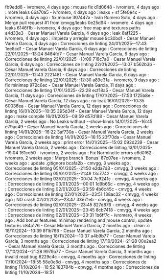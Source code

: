 fb9edd6 - ivromero, 4 days ago : mouse fix
d1d0648 - ivromero, 4 days ago : more leaks
66a70a5 - ivromero, 4 days ago : leaks + sf
5fe0e4c - ivromero, 4 days ago : fix mouse
307447a - Iván Romero Soto, 4 days ago : Merge pull request #1 from cmvgg/leaks
0e25d94 - ivromero, 4 days ago : leaks
6146f1b - ivromero, 4 days ago : free map and textures paths
a4d33e3 - Cesar Manuel Varela Garcia, 4 days ago : leak
8af1225 - ivromero, 4 days ago : limpieza y arreglar mouse
9c30bd1 - Cesar Manuel Varela Garcia, 4 days ago : Correcciones de linting 24/01/2025--17:43
1ee8cd1 - Cesar Manuel Varela Garcia, 6 days ago : Correcciones de linting 22/01/2025--13:24
8484fd7 - Cesar Manuel Varela Garcia, 6 days ago : Correcciones de linting 22/01/2025--13:09
718c7a0 - Cesar Manuel Varela Garcia, 6 days ago : Correcciones de linting 22/01/2025--13:07
b562b3b - Cesar Manuel Varela Garcia, 6 days ago : Correcciones de linting 22/01/2025--12:43
2221481 - Cesar Manuel Varela Garcia, 6 days ago : Correcciones de linting 22/01/2025--12:30
a89e31a - ivromero, 9 days ago : fix minimap
972c6ec - Cesar Manuel Varela Garcia, 11 days ago : Correcciones de linting 17/01/2025--22:28
ecf18a5 - Cesar Manuel Varela Garcia, 11 days ago : Correcciones de linting 17/01/2025--17:53
1725b8e - Cesar Manuel Varela Garcia, 12 days ago : no leak 16/01/2025--10:35
60036ea - Cesar Manuel Varela Garcia, 12 days ago : Correcciones de linting 16/01/2025--10:35
395d34f - Cesar Manuel Varela Garcia, 12 days ago : make compile 16/01/2025--09:59
d57d188 - Cesar Manuel Varela Garcia, 2 weeks ago : No Leaks without --show-kinds 14/01/2025--16:45
e79ac49 - Cesar Manuel Varela Garcia, 2 weeks ago : Correcciones de linting 14/01/2025--16:22
3af730a - Cesar Manuel Varela Garcia, 2 weeks ago : Correcciones de linting 14/01/2025--16:15
23f70da - Cesar Manuel Varela Garcia, 2 weeks ago : print error 14/01/2025--15:02
092d239 - Cesar Manuel Varela Garcia, 2 weeks ago : Correcciones de linting 13/01/2025--19:04
161cd50 - ivromero, 2 weeks ago : Fix Norminette errors
c6d0f62 - ivromero, 2 weeks ago : Merge branch 'Bonus'
87c07ee - ivromero, 2 weeks ago : update .gitignore
bcafa2b - cmvgg, 3 weeks ago : Correcciones de linting 05/01/2025--21:50
e2da7d8 - cmvgg, 3 weeks ago : Correcciones de linting 05/01/2025--21:49
13c7742 - cmvgg, 4 weeks ago : Correcciones de linting 03/01/2025--00:04
7e9241c - cmvgg, 4 weeks ago : Correcciones de linting 03/01/2025--00:01
1d9b65c - cmvgg, 4 weeks ago : Correcciones de linting 02/01/2025--23:59
4b6c45c - cmvgg, 4 weeks ago : Correcciones de linting 02/01/2025--23:51
138ac32 - cmvgg, 4 weeks ago : NO crash 02/01/2025--23:47
33e71eb - cmvgg, 4 weeks ago : Correcciones de linting 02/01/2025--23:45
827d876 - cmvgg, 4 weeks ago : Correcciones de linting 02/01/2025--23:45
8cb7418 - cmvgg, 4 weeks ago : Correcciones de linting 02/01/2025--23:31
1b6ff7c - ivromero, 4 weeks ago : Add bonus features: minimap rendering and mouse control; update textures
c84a176 - Cesar Manuel Varela Garcia, 2 months ago : clean .o 18/11/2024--10:39
8f1b766 - Cesar Manuel Varela Garcia, 2 months ago : Correcciones de linting 18/11/2024--10:37
a4b9b77 - Cesar Manuel Varela Garcia, 3 months ago : Correcciones de linting 17/10/2024--21:28
00e2ea2 - Cesar Manuel Varela Garcia, 3 months ago : Correcciones de linting 17/10/2024--21:28
9979a77 - Cesar Manuel Varela Garcia, 3 months ago : invalid read bug
8229c4c - cmvgg, 4 months ago : Correcciones de linting 11/10/2024--18:55
58e0e6d - cmvgg, 4 months ago : Correcciones de linting 11/10/2024--18:52
183784b - cmvgg, 4 months ago : Correcciones de linting 11/10/2024--18:51